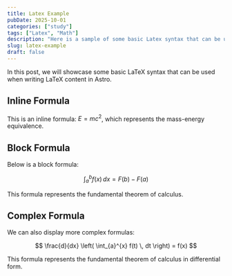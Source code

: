 ```yaml
---
title: Latex Example
pubDate: 2025-10-01
categories: ["study"]
tags: ["Latex", "Math"]
description: "Here is a sample of some basic Latex syntax that can be used when writing Latex content in Astro."
slug: latex-example
draft: false
---
```


In this post, we will showcase some basic LaTeX syntax that can be used when writing LaTeX content in Astro.

## Inline Formula

This is an inline formula: $E = mc^2$, which represents the mass-energy equivalence.

## Block Formula

Below is a block formula:

$$
\int_{a}^{b} f(x) \, dx = F(b) - F(a)
$$

This formula represents the fundamental theorem of calculus.

## Complex Formula

We can also display more complex formulas:

$$
\frac{d}{dx} \left( \int_{a}^{x} f(t) \, dt \right) = f(x)
$$

This formula represents the fundamental theorem of calculus in differential form.
